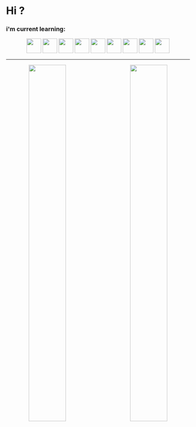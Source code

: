 # Hi ?

### i'm current learning:
<div align="center">
 <img height="40em" src="https://cdn.jsdelivr.net/gh/devicons/devicon/icons/debian/debian-original.svg" />
 <img height="40em" src="https://cdn.jsdelivr.net/gh/devicons/devicon/icons/linux/linux-original.svg" />
 <img height="40em" src="https://cdn.jsdelivr.net/gh/devicons/devicon/icons/c/c-original.svg" />
 <img height="40em" src="https://cdn.jsdelivr.net/gh/devicons/devicon/icons/cplusplus/cplusplus-original.svg" />
 <img height="40em" src="https://cdn.jsdelivr.net/gh/devicons/devicon/icons/python/python-original.svg" />
 <img height="40em" src="https://cdn.jsdelivr.net/gh/devicons/devicon/icons/html5/html5-original.svg" />
 <img height="40em" src="https://cdn.jsdelivr.net/gh/devicons/devicon/icons/css3/css3-original.svg" />
 <img height="40em" src="https://cdn.jsdelivr.net/gh/devicons/devicon/icons/javascript/javascript-original.svg" />
  <img height="40em"src="https://cdn.jsdelivr.net/gh/devicons/devicon/icons/react/react-original-wordmark.svg" />
</div>

---

<div align="center">
  <img align="left" width="45%" height="50%"src="https://github-readme-stats.vercel.app/api?username=iagorrr04&theme=dark&show_icons=true&hide_border=true" />
  <img align="right" width="45%" height="50%" src="https://github-readme-stats.vercel.app/api/top-langs/?username=iagorrr04&layout=compact&langs_count=7&theme=dark&hide_border=true"/>
</div>


<!-- 
---

### Contact me
<div>
   <a href="mailto:iagorrr04@gmail.com" target="_blank"><img src="https://img.shields.io/badge/-Gmail-%23333?style=for-the-badge&logo=gmail&logoColor=white" target="_blank"></a>

  <a href="https://discordapp.com/users/692551222976184352/" target="_blank"><img src="https://img.shields.io/badge/Discord-Iagorrr%233176-7289DA?logo=Discord&style=for-the-badge&logoColor=white" target="_blank"></a>
</div> -->
